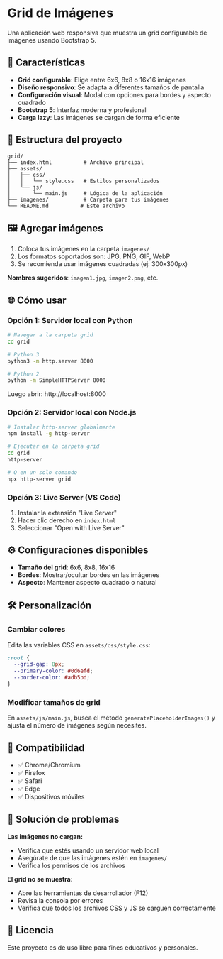 # Grid de Imágenes

Una aplicación web responsiva que muestra un grid configurable de imágenes usando Bootstrap 5.

## 🚀 Características

- **Grid configurable**: Elige entre 6x6, 8x8 o 16x16 imágenes
- **Diseño responsivo**: Se adapta a diferentes tamaños de pantalla
- **Configuración visual**: Modal con opciones para bordes y aspecto cuadrado
- **Bootstrap 5**: Interfaz moderna y profesional
- **Carga lazy**: Las imágenes se cargan de forma eficiente

## 📁 Estructura del proyecto

```
grid/
├── index.html          # Archivo principal
├── assets/
│   ├── css/
│   │   └── style.css   # Estilos personalizados
│   └── js/
│       └── main.js     # Lógica de la aplicación
├── imagenes/           # Carpeta para tus imágenes
└── README.md          # Este archivo
```

## 🖼️ Agregar imágenes

1. Coloca tus imágenes en la carpeta `imagenes/`
2. Los formatos soportados son: JPG, PNG, GIF, WebP
3. Se recomienda usar imágenes cuadradas (ej: 300x300px)

**Nombres sugeridos**: `imagen1.jpg`, `imagen2.png`, etc.

## 🌐 Cómo usar

### Opción 1: Servidor local con Python

```bash
# Navegar a la carpeta grid
cd grid

# Python 3
python3 -m http.server 8000

# Python 2
python -m SimpleHTTPServer 8000
```

Luego abrir: http://localhost:8000

### Opción 2: Servidor local con Node.js

```bash
# Instalar http-server globalmente
npm install -g http-server

# Ejecutar en la carpeta grid
cd grid
http-server

# O en un solo comando
npx http-server grid
```

### Opción 3: Live Server (VS Code)

1. Instalar la extensión "Live Server"
2. Hacer clic derecho en `index.html`
3. Seleccionar "Open with Live Server"

## ⚙️ Configuraciones disponibles

- **Tamaño del grid**: 6x6, 8x8, 16x16
- **Bordes**: Mostrar/ocultar bordes en las imágenes
- **Aspecto**: Mantener aspecto cuadrado o natural

## 🛠️ Personalización

### Cambiar colores

Edita las variables CSS en `assets/css/style.css`:

```css
:root {
  --grid-gap: 8px;
  --primary-color: #0d6efd;
  --border-color: #adb5bd;
}
```

### Modificar tamaños de grid

En `assets/js/main.js`, busca el método `generatePlaceholderImages()` y ajusta el número de imágenes según necesites.

## 📱 Compatibilidad

- ✅ Chrome/Chromium
- ✅ Firefox
- ✅ Safari
- ✅ Edge
- ✅ Dispositivos móviles

## 🔧 Solución de problemas

**Las imágenes no cargan:**
- Verifica que estés usando un servidor web local
- Asegúrate de que las imágenes estén en `imagenes/`
- Verifica los permisos de los archivos

**El grid no se muestra:**
- Abre las herramientas de desarrollador (F12)
- Revisa la consola por errores
- Verifica que todos los archivos CSS y JS se carguen correctamente

## 📄 Licencia

Este proyecto es de uso libre para fines educativos y personales.
